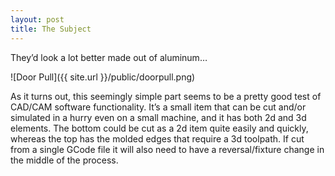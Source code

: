 ```yaml
---
layout: post
title: The Subject
---
```

<p class="message">
They’d look a lot better made out of aluminum…
</p>

![Door Pull]({{ site.url }}/public/doorpull.png)

As it turns out, this seemingly simple part seems to be a pretty good test of CAD/CAM software functionality.  It’s a small item that can be cut and/or simulated in a hurry even on a small machine, and  it has both 2d and 3d elements.  The bottom could be cut as a 2d item quite easily and quickly, whereas the top has the molded edges that require a 3d toolpath.  If cut from a single GCode file it will also need to have a reversal/fixture change in the middle of the process.  


